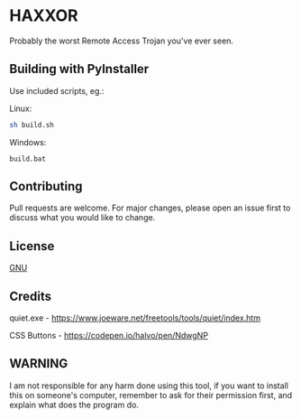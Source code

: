 # HAXXOR

Probably the worst Remote Access Trojan you've ever seen.

## Building with PyInstaller

Use included scripts, eg.:

Linux:

```bash
sh build.sh
```
Windows:
```batch
build.bat
```

## Contributing

Pull requests are welcome. For major changes, please open an issue first
to discuss what you would like to change.

## License

[GNU](https://www.gnu.org/licenses/gpl-3.0.en.html)

## Credits

quiet.exe - https://www.joeware.net/freetools/tools/quiet/index.htm

CSS Buttons - https://codepen.io/halvo/pen/NdwgNP

## WARNING

I am not responsible for any harm done using this tool, if you want to install this on someone's computer, remember to ask for their permission first, and explain what does the program do.

